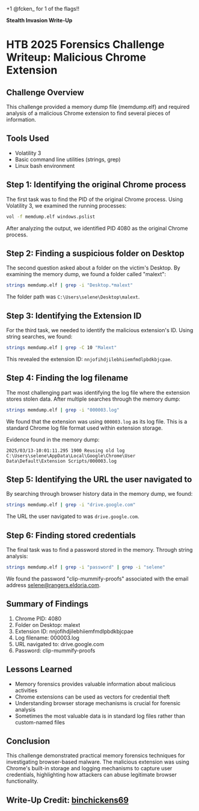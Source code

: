 +1 @fcken_ for 1 of the flags!!

**Stealth Invasion Write-Up**
# HTB 2025 Forensics Challenge Writeup: Malicious Chrome Extension

## Challenge Overview
This challenge provided a memory dump file (memdump.elf) and required analysis of a malicious Chrome extension to find several pieces of information.

## Tools Used
- Volatility 3
- Basic command line utilities (strings, grep)
- Linux bash environment

## Step 1: Identifying the original Chrome process
The first task was to find the PID of the original Chrome process. Using Volatility 3, we examined the running processes:

```bash
vol -f memdump.elf windows.pslist
```

After analyzing the output, we identified PID 4080 as the original Chrome process.

## Step 2: Finding a suspicious folder on Desktop
The second question asked about a folder on the victim's Desktop. By examining the memory dump, we found a folder called "malext":

```bash
strings memdump.elf | grep -i "Desktop.*malext"
```

The folder path was `C:\Users\selene\Desktop\malext`.

## Step 3: Identifying the Extension ID
For the third task, we needed to identify the malicious extension's ID. Using string searches, we found:

```bash
strings memdump.elf | grep -C 10 "Malext"
```

This revealed the extension ID: `nnjofihdjilebhiiemfmdlpbdkbjcpae`.

## Step 4: Finding the log filename
The most challenging part was identifying the log file where the extension stores stolen data. After multiple searches through the memory dump:

```bash
strings memdump.elf | grep -i "000003.log"
```

We found that the extension was using `000003.log` as its log file. This is a standard Chrome log file format used within extension storage.

Evidence found in the memory dump:
```
2025/03/13-10:01:11.295 1900 Reusing old log C:\Users\selene\AppData\Local\Google\Chrome\User Data\Default\Extension Scripts/000003.log
```

## Step 5: Identifying the URL the user navigated to
By searching through browser history data in the memory dump, we found:

```bash
strings memdump.elf | grep -i "drive.google.com"
```

The URL the user navigated to was `drive.google.com`.

## Step 6: Finding stored credentials
The final task was to find a password stored in the memory. Through string analysis:

```bash
strings memdump.elf | grep -i "password" | grep -i "selene"
```

We found the password "clip-mummify-proofs" associated with the email address selene@rangers.eldoria.com.

## Summary of Findings
1. Chrome PID: 4080
2. Folder on Desktop: malext
3. Extension ID: nnjofihdjilebhiiemfmdlpbdkbjcpae
4. Log filename: 000003.log
5. URL navigated to: drive.google.com
6. Password: clip-mummify-proofs

## Lessons Learned
- Memory forensics provides valuable information about malicious activities
- Chrome extensions can be used as vectors for credential theft
- Understanding browser storage mechanisms is crucial for forensic analysis
- Sometimes the most valuable data is in standard log files rather than custom-named files

## Conclusion
This challenge demonstrated practical memory forensics techniques for investigating browser-based malware. The malicious extension was using Chrome's built-in storage and logging mechanisms to capture user credentials, highlighting how attackers can abuse legitimate browser functionality.

## Write-Up Credit: [binchickens69](https://ctf.hackthebox.com/user/profile/605069)